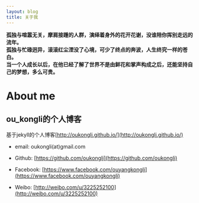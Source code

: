 ```yaml
---
layout: blog
title: 关于我
---
```



**孤独与喧嚣无关，摩肩接踵的人群，演绎着身外的花开花谢，没谁陪你挥别走远的流年。**  
**孤独与忙碌迥异，滚滚红尘湮没了心境，可少了终点的奔波，人生终究一样的苍白。**  
**当一个人成长以后，在他已经了解了世界不是由鲜花和掌声构成之后，还能坚持自己的梦想，多么可贵。**  

# About me
## ou_kongli的个人博客

基于jekyll的个人博客[http://oukongli.github.io/](http://oukongli.github.io/)

* email: oukongli(at)gmail.com  

* Github: [https://github.com/oukongli](https://github.com/oukongli)  

* Facebook: [https://www.facebook.com/ouyangkongli](https://www.facebook.com/ouyangkongli)  

* Weibo: [http://weibo.com/u/3225252100](http://weibo.com/u/3225252100)  

